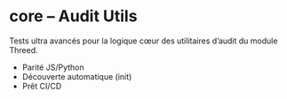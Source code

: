 # core – Audit Utils

Tests ultra avancés pour la logique cœur des utilitaires d’audit du module Threed.
- Parité JS/Python
- Découverte automatique (init)
- Prêt CI/CD
